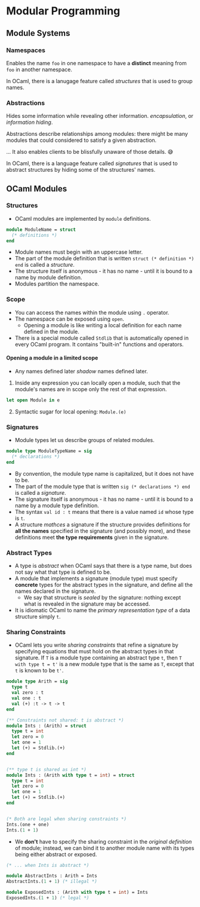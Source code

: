 # Modular Programming

## Module Systems
### Namespaces
 Enables the name `foo` in one namespace to have a **distinct**
 meaning from `foo` in another namespace.

 In OCaml, there is a lanugage feature called *structures* that is
 used to group names.

### Abstractions
 Hides some information while revealing other
 information. *encapsulation*, or *information hiding*.

 Abstractions describe relationships among modules: there might be
 many modules that could considered to satisfy a given abstraction.

 ... It also enables clients to be blissfully unaware of those
 details. :sweat_smile:

 In OCaml, there is a language feature called *signatures* that is
 used to abstract structures by hiding some of the structures' names.


##  OCaml Modules
### Structures
 + OCaml modules are implemented by `module` definitions.

``` ocaml
module ModuleName = struct
  (* definitions *)
end
```

 + Module names must begin with an uppercase letter.
 + The part of the module definition that is written `struct (*
   definition *) end` is called a *structure*.
 + The structure itself is anonymous - it has no name - until it is
   bound to a name by module definition.
 + Modules partition the namespace.

### Scope
 + You can access the names within the module using `.` operator.
 + The namespace can be exposed using `open`.
   + Opening a module is like writing a local definition for each name
     defined in the module.
 + There is a special module called `Stdlib` that is automatically
   opened in every OCaml program. It contains "built-in" functions and
   operators.
#### Opening a module in a limited scope
 + Any names defined later *shadow* names defined later.

 1. Inside any expression you can locally open a module, such that the
    module's names are in scope only the rest of that expression.

``` ocaml
let open Module in e
```

 2. Syntactic sugar for local opening: `Module.(e)`


### Signatures
 + Module types let us describe groups of related modules.

``` ocaml
module type ModuleTypeName = sig
  (* declarations *)
end
```

  + By convention, the module type name is capitalized, but it does
    not have to be.
  + The part of the module type that is written `sig (* declarations
    *) end` is called a *signature*.
  + The signature itself is anonymous - it has no name - until it is
    bound to a name by a module type definition.
  + The syntax `val id : t` means that there is a value named `id`
    whose type is `t`.
  + A structure *mathces* a signature if the structure provides
    definitions for **all the names** specified in the signature (and
    possibly more), and these definitions meet **the type
    requirements** given in the signature.


### Abstract Types
 + A type is *abstract* when OCaml says that there is a type name, but
   does not say what that type is defined to be.
 + A module that implements a signature (module type) must specify
   **concrete** types for the abstract types in the signature, and
   define all the names declared in the signature.
   + We say that structure is *sealed* by the signature: nothing
     except what is revealed in the signature may be accessed.
 + It is idiomatic OCaml to name the *primary representation type* of
   a data structure simply `t`.

### Sharing Constraints
 + OCaml lets you write *sharing constraints* that refine a signature
   by specifying equations that must hold on the abstract types in
   that signature. If `T` is a module type containing an abstract type
   `t`, then `T with type t = t'` is a new module type that is the
   same as `T`, except that `t` is known to be `t'`.

``` ocaml
module type Arith = sig
  type t
  val zero : t
  val one : t
  val (+) :t -> t -> t
end

(** Constraints not shared: t is abstract *)
module Ints : (Arith) = struct
  type t = int
  let zero = 0
  let one = 1
  let (+) = Stdlib.(+)
end


(** type t is shared as int *)
module Ints : (Arith with type t = int) = struct
  type t = int
  let zero = 0
  let one = 1
  let (+) = Stdlib.(+)
end


(* Both are legal when sharing constraints *)
Ints.(one + one)
Ints.(1 + 1)
```

 + We **don't** have to specify the sharing constraint in the
   *original definition* of module; instead, we can bind it to another
   module name with its types being either abstract or exposed.

``` ocaml
(* ... when Ints is abstract *)

module AbstractInts : Arith = Ints
AbstractInts.(1 + 1) (* illegal *)

module ExposedInts : (Arith with type t = int) = Ints
ExposedInts.(1 + 1) (* legal *)
```
